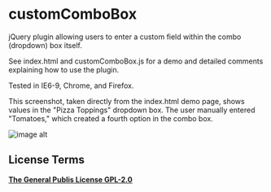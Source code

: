 customComboBox
===========

jQuery plugin allowing users to enter a custom field within the combo (dropdown) box itself.

See index.html and customComboBox.js for a demo and detailed comments explaining how to use the plugin.

Tested in IE6-9, Chrome, and Firefox.

This screenshot, taken directly from the index.html demo page, shows values in the "Pizza Toppings" dropdown box.  The user manually entered "Tomatoes," which created a fourth option in the combo box.  

![image alt][1]

License Terms
--------
**[The General Publis License GPL-2.0][2]**

  [1]: https://github.com/marcoder/custom-combo-box/screenshot.png
  [2]: http://opensource.org/licenses/GPL-2.0

